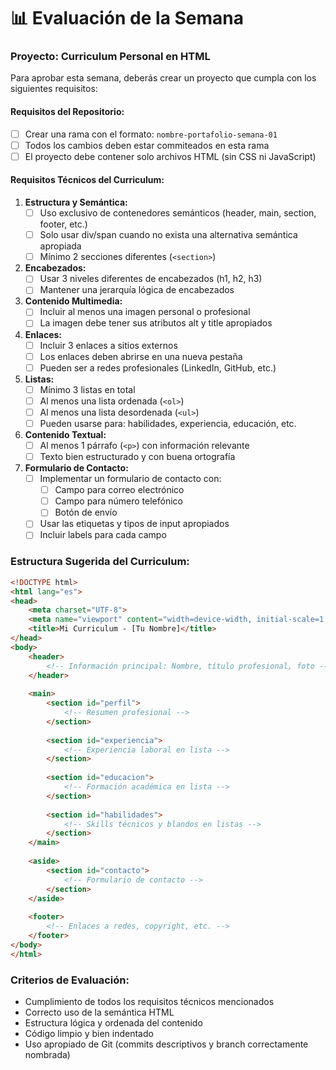 # 📊 Evaluación de la Semana

### Proyecto: Curriculum Personal en HTML

Para aprobar esta semana, deberás crear un proyecto que cumpla con los siguientes requisitos:

#### Requisitos del Repositorio:
- [ ] Crear una rama con el formato: `nombre-portafolio-semana-01`
- [ ] Todos los cambios deben estar commiteados en esta rama
- [ ] El proyecto debe contener solo archivos HTML (sin CSS ni JavaScript)

#### Requisitos Técnicos del Curriculum:

1. **Estructura y Semántica:**
   - [ ] Uso exclusivo de contenedores semánticos (header, main, section, footer, etc.)
   - [ ] Solo usar div/span cuando no exista una alternativa semántica apropiada
   - [ ] Mínimo 2 secciones diferentes (`<section>`)

2. **Encabezados:**
   - [ ] Usar 3 niveles diferentes de encabezados (h1, h2, h3)
   - [ ] Mantener una jerarquía lógica de encabezados

3. **Contenido Multimedia:**
   - [ ] Incluir al menos una imagen personal o profesional
   - [ ] La imagen debe tener sus atributos alt y title apropiados

4. **Enlaces:**
   - [ ] Incluir 3 enlaces a sitios externos
   - [ ] Los enlaces deben abrirse en una nueva pestaña
   - [ ] Pueden ser a redes profesionales (LinkedIn, GitHub, etc.)

5. **Listas:**
   - [ ] Mínimo 3 listas en total
   - [ ] Al menos una lista ordenada (`<ol>`)
   - [ ] Al menos una lista desordenada (`<ul>`)
   - [ ] Pueden usarse para: habilidades, experiencia, educación, etc.

6. **Contenido Textual:**
   - [ ] Al menos 1 párrafo (`<p>`) con información relevante
   - [ ] Texto bien estructurado y con buena ortografía

7. **Formulario de Contacto:**
   - [ ] Implementar un formulario de contacto con:
     - [ ] Campo para correo electrónico
     - [ ] Campo para número telefónico
     - [ ] Botón de envío
   - [ ] Usar las etiquetas y tipos de input apropiados
   - [ ] Incluir labels para cada campo

### Estructura Sugerida del Curriculum:
```html
<!DOCTYPE html>
<html lang="es">
<head>
    <meta charset="UTF-8">
    <meta name="viewport" content="width=device-width, initial-scale=1.0">
    <title>Mi Curriculum - [Tu Nombre]</title>
</head>
<body>
    <header>
        <!-- Información principal: Nombre, título profesional, foto -->
    </header>
    
    <main>
        <section id="perfil">
            <!-- Resumen profesional -->
        </section>
        
        <section id="experiencia">
            <!-- Experiencia laboral en lista -->
        </section>
        
        <section id="educacion">
            <!-- Formación académica en lista -->
        </section>
        
        <section id="habilidades">
            <!-- Skills técnicos y blandos en listas -->
        </section>
    </main>
    
    <aside>
        <section id="contacto">
            <!-- Formulario de contacto -->
        </section>
    </aside>
    
    <footer>
        <!-- Enlaces a redes, copyright, etc. -->
    </footer>
</body>
</html>
```

### Criterios de Evaluación:
- Cumplimiento de todos los requisitos técnicos mencionados
- Correcto uso de la semántica HTML
- Estructura lógica y ordenada del contenido
- Código limpio y bien indentado
- Uso apropiado de Git (commits descriptivos y branch correctamente nombrada)